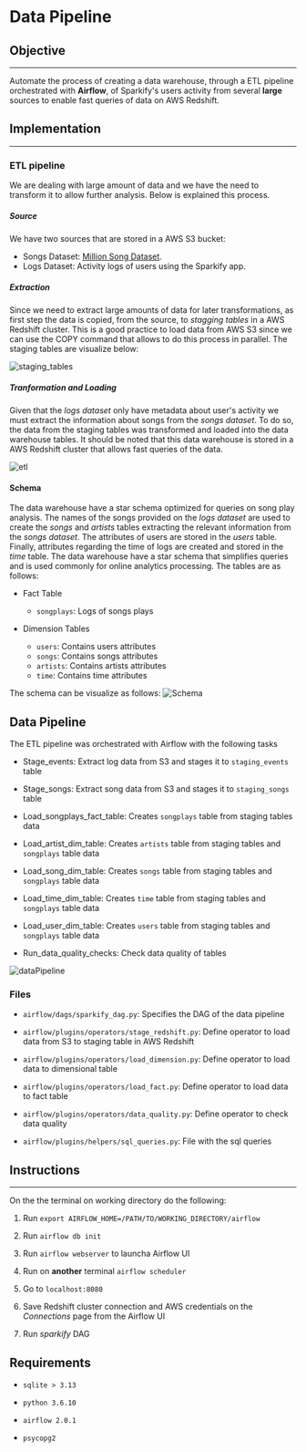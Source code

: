 # Data Pipeline

## Objective

---

Automate the process of creating a data warehouse, through a ETL pipeline orchestrated with **Airflow**, of Sparkify's users activity from several **large** sources to enable fast queries of data on AWS Redshift.

## Implementation

---

### ETL pipeline

We are dealing with large amount of data and we have the need to transform it to allow further analysis. Below is explained this process.

##### Source
We have two sources that are stored in a AWS S3 bucket: 
- Songs Dataset: [Million Song Dataset](http://millionsongdataset.com/).
- Logs Dataset: Activity logs of users using the Sparkify app.

##### Extraction
Since we need to extract large amounts of data for later transformations, as first step the data is copied, from the source, to *stagging tables* in a AWS Redshift cluster. This is a good practice to load data from AWS S3 since we can use the COPY command that allows to do this process in parallel. The staging tables are visualize below:


![staging_tables](diagram02.png)


##### Tranformation and Loading
Given that the *logs dataset* only have metadata about user's activity we must extract the information about songs from the *songs dataset*. To do so, the data from the staging tables was transformed and loaded into the data warehouse tables. It should be noted that this data warehouse is stored in a AWS Redshift cluster that allows fast queries of the data. 

![etl](diagram01.png)


#### Schema

The data warehouse have a star schema optimized for queries on song play analysis. The names of the songs provided on the *logs dataset* are used to create the *songs* and *artists* tables extracting the relevant information from the *songs dataset*. The attributes of users are stored in the *users* table. Finally, attributes regarding the time of logs are created and stored in the *time* table. The data warehouse have a star schema that simplifies queries and is used commonly for online analytics processing. The tables are as follows:

- Fact Table
    - `songplays`: Logs of songs plays 
    
- Dimension Tables
    - `users`: Contains users attributes
    - `songs`: Contains songs attributes
    - `artists`: Contains artists attributes
    - `time`: Contains time attributes

The schema can be visualize as follows:
![Schema](diagram03.png)

## Data Pipeline

The ETL pipeline was orchestrated with Airflow with the following tasks

- Stage_events: Extract log data from S3 and stages it to `staging_events` table

- Stage_songs: Extract song data from S3 and stages it to `staging_songs` table

- Load_songplays_fact_table: Creates `songplays` table from staging tables data

- Load_artist_dim_table: Creates `artists` table from staging tables and `songplays` table data

- Load_song_dim_table: Creates `songs` table from staging tables and `songplays` table data

- Load_time_dim_table: Creates `time` table from staging tables and `songplays` table data

- Load_user_dim_table: Creates `users` table from staging tables and `songplays` table data

- Run_data_quality_checks: Check data quality of tables

![dataPipeline](diagram04.png)

### Files

- `airflow/dags/sparkify_dag.py`: Specifies the DAG of the data pipeline

- `airflow/plugins/operators/stage_redshift.py`: Define operator to load data from S3 to staging table in AWS Redshift

- `airflow/plugins/operators/load_dimension.py`: Define operator to load data to dimensional table

- `airflow/plugins/operators/load_fact.py`: Define operator to load data to fact table

- `airflow/plugins/operators/data_quality.py`: Define operator to check data quality

- `airflow/plugins/helpers/sql_queries.py`: File with the sql queries



## Instructions

---

On the the terminal on working directory do the following:

1. Run `export AIRFLOW_HOME=/PATH/TO/WORKING_DIRECTORY/airflow`

2. Run `airflow db init`

3. Run `airflow webserver` to launcha Airflow UI

4. Run on **another** terminal `airflow scheduler` 

5. Go to `localhost:8080`

6. Save Redshift cluster connection and AWS credentials on the *Connections* page from the Airflow UI

7. Run *sparkify* DAG

## Requirements

- `sqlite > 3.13 `

- `python 3.6.10`

- `airflow 2.0.1`

- `psycopg2`